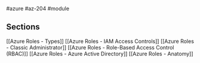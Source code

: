 #azure #az-204 #module 

## Sections
[[Azure Roles - Types]]
[[Azure Roles - IAM Access Controls]]
[[Azure Roles - Classic Administrator]]
[[Azure Roles - Role-Based Access Control (RBAC)]]
[[Azure Roles - Azure Active Directory]]
[[Azure Roles - Anatomy]]